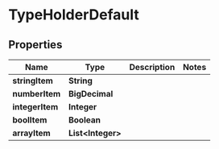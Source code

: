

# TypeHolderDefault


## Properties

Name | Type | Description | Notes
------------ | ------------- | ------------- | -------------
**stringItem** | **String** |  | 
**numberItem** | **BigDecimal** |  | 
**integerItem** | **Integer** |  | 
**boolItem** | **Boolean** |  | 
**arrayItem** | **List&lt;Integer&gt;** |  | 



